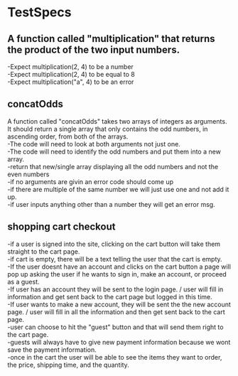 # TestSpecs

## A function called "multiplication" that returns the product of the two input numbers.  
-Expect multiplication(2, 4) to be a number  
-Expect multiplication(2, 4) to be equal to 8  
-Expect multiplication("a", 4) to be an error  

## concatOdds
A function called "concatOdds" takes two arrays of integers as arguments. It should return a single array that only contains the odd numbers, in ascending order, from both of the arrays.  
-The code will need to look at both arguments not just one.  
-The code will need to identify the odd numbers and put them into a new array.  
-return that new/single array displaying all the odd numbers and not the even numbers  
-if no arguments are givin an error code should come up  
-if there are multiple of the same number we will just use one and not add it up.  
-if user inputs anything other than a number they will get an error msg.  


## shopping cart checkout  
-if a user is signed into the site, clicking on the cart button will take them straight to the cart page.  
-if cart is empty, there will be a text telling the user that the cart is empty.  
-If the user doesnt have an account and clicks on the cart button a page will pop up asking the user if he wants to sign in, make an account, or proceed as a guest.  
-If user has an account they will be sent to the login page. / user will fill in information and get sent back to the cart page but logged in this time.  
-If user wants to make a new account, they will be sent the the new account page. / user will fill in all the information and then get sent back to the cart page.  
-user can choose to hit the "guest" button and that will send them right to the cart page.  
-guests will always have to give new payment information because we wont save the payment information.  
-once in the cart the user will be able to see the items they want to order, the price, shipping time, and the quantity.  

